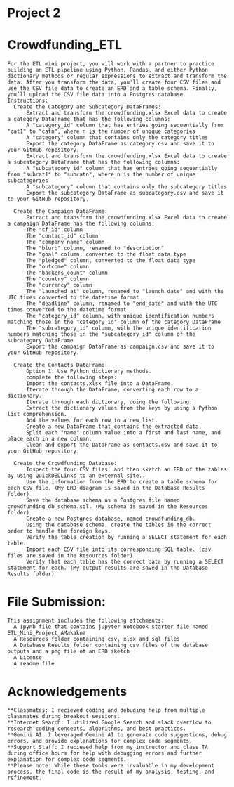 # Project 2 
# Crowdfunding_ETL
    For the ETL mini project, you will work with a partner to practice building an ETL pipeline using Python, Pandas, and either Python dictionary methods or regular expressions to extract and transform the data. After you transform the data, you'll create four CSV files and use the CSV file data to create an ERD and a table schema. Finally, you’ll upload the CSV file data into a Postgres database.
    Instructions:
      Create the Category and Subcategory DataFrames:
          Extract and transform the crowdfunding.xlsx Excel data to create a category DataFrame that has the following columns:
          A "category_id" column that has entries going sequentially from "cat1" to "catn", where n is the number of unique categories
          A "category" column that contains only the category titles
          Export the category DataFrame as category.csv and save it to your GitHub repository.
          Extract and transform the crowdfunding.xlsx Excel data to create a subcategory DataFrame that has the following columns:
          A "subcategory_id" column that has entries going sequentially from "subcat1" to "subcatn", where n is the number of unique subcategories
          A "subcategory" column that contains only the subcategory titles
          Export the subcategory DataFrame as subcategory.csv and save it to your GitHub repository.

      Create the Campaign DataFrame:
          Extract and transform the crowdfunding.xlsx Excel data to create a campaign DataFrame has the following columns:
          The "cf_id" column
          The "contact_id" column
          The "company_name" column
          The "blurb" column, renamed to "description"
          The "goal" column, converted to the float data type
          The "pledged" column, converted to the float data type
          The "outcome" column
          The "backers_count" column
          The "country" column
          The "currency" column
          The "launched_at" column, renamed to "launch_date" and with the UTC times converted to the datetime format
          The "deadline" column, renamed to "end_date" and with the UTC times converted to the datetime format
          The "category_id" column, with unique identification numbers matching those in the "category_id" column of the category DataFrame
          The "subcategory_id" column, with the unique identification numbers matching those in the "subcategory_id" column of the subcategory DataFrame
          Export the campaign DataFrame as campaign.csv and save it to your GitHub repository.

      Create the Contacts DataFrame:
          Option 1: Use Python dictionary methods.
          complete the following steps:
          Import the contacts.xlsx file into a DataFrame.
          Iterate through the DataFrame, converting each row to a dictionary.
          Iterate through each dictionary, doing the following:
          Extract the dictionary values from the keys by using a Python list comprehension.
          Add the values for each row to a new list.
          Create a new DataFrame that contains the extracted data.
          Split each "name" column value into a first and last name, and place each in a new column.
          Clean and export the DataFrame as contacts.csv and save it to your GitHub repository.
          
      Create the Crowdfunding Database:
          Inspect the four CSV files, and then sketch an ERD of the tables by using QuickDBDLinks to an external site..
          Use the information from the ERD to create a table schema for each CSV file. (My ERD diagram is saved in the Database Results folder)
          Save the database schema as a Postgres file named crowdfunding_db_schema.sql. (My schema is saved in the Resources folder)
          Create a new Postgres database, named crowdfunding_db.
          Using the database schema, create the tables in the correct order to handle the foreign keys.
          Verify the table creation by running a SELECT statement for each table.
          Import each CSV file into its corresponding SQL table. (csv files are saved in the Resources folder)
          Verify that each table has the correct data by running a SELECT statement for each. (My output results are saved in the Database Results folder)

# File Submission:
    This assignment includes the following attchments:
      A ipynb file that contains jupyter notebook starter file named ETL_Mini_Project_AMakakoa
      A Resources folder containing csv, xlsx and sql files
      A Database Results folder containing csv files of the database outputs and a png file of an ERD sketch
      A License
      A readme file  


# Acknowledgements
    **Classmates: I recieved coding and debuging help from multiple classmates during breakout sessions.
    **Internet Search: I utilized Google Search and slack overflow to research coding concepts, algorithms, and best practices.
    **Gemini AI: I leveraged Gemini AI to generate code suggestions, debug errors, and provide explanations for complex code segments.
    **Support Staff: I recieved help from my instructor and class TA during office hours for help with debugging errors and further explanation for complex code segments.
    **Please note: While these tools were invaluable in my development process, the final code is the result of my analysis, testing, and refinement.


